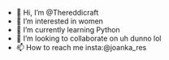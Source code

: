 - 👋 Hi, I’m @Thereddicraft
- 👀 I’m interested in women
- 🌱 I’m currently learning Python
- 💞️ I’m looking to collaborate on uh dunno lol
- 📫 How to reach me insta:@joanka_res

<!---
Thereddicraft/Thereddicraft is a ✨ special ✨ repository because its `README.md` (this file) appears on your GitHub profile.
You can click the Preview link to take a look at your changes.
--->
